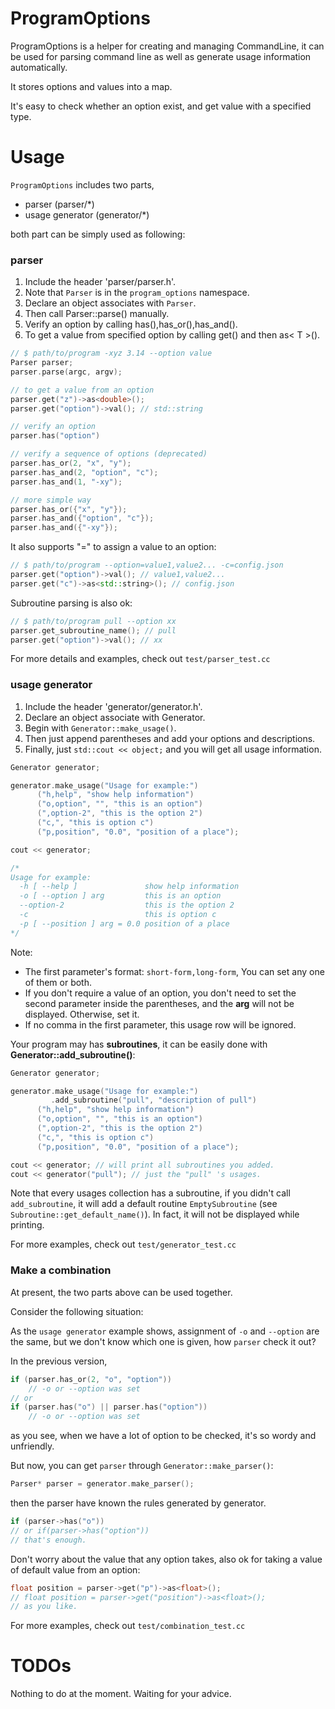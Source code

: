 # ProgramOptions

ProgramOptions is a helper for creating and managing CommandLine, it can be used for parsing command line as well as generate usage information automatically.

It stores options and values into a map.

It's easy to check whether an option exist, and get value with a specified type.

# Usage

`ProgramOptions` includes two parts,

* parser (parser/*)
* usage generator (generator/*)

both part can be simply used as following:

### parser

1. Include the header 'parser/parser.h'.
2. Note that `Parser` is in the `program_options` namespace.
3. Declare an object associates with `Parser`.
4. Then call Parser::parse() manually.
5. Verify an option by calling has(),has_or(),has_and().
6. To get a value from specified option by calling get() and then as< T >().

```cpp
// $ path/to/program -xyz 3.14 --option value
Parser parser;
parser.parse(argc, argv);

// to get a value from an option
parser.get("z")->as<double>();
parser.get("option")->val(); // std::string

// verify an option
parser.has("option")

// verify a sequence of options (deprecated)
parser.has_or(2, "x", "y");
parser.has_and(2, "option", "c");
parser.has_and(1, "-xy");

// more simple way
parser.has_or({"x", "y"});
parser.has_and({"option", "c"});
parser.has_and({"-xy"});
```

It also supports "=" to assign a value to an option:

```cpp
// $ path/to/program --option=value1,value2... -c=config.json
parser.get("option")->val(); // value1,value2...
parser.get("c")->as<std::string>(); // config.json
```

Subroutine parsing is also ok:

```cpp
// $ path/to/program pull --option xx
parser.get_subroutine_name(); // pull
parser.get("option")->val(); // xx
```

For more details and examples, check out `test/parser_test.cc`

### usage generator

1. Include the header 'generator/generator.h'.
2. Declare an object associate with Generator.
3. Begin with `Generator::make_usage()`.
4. Then just append parentheses and add your options and descriptions.
5. Finally, just `std::cout << object;` and you will get all usage information.

```cpp
Generator generator;

generator.make_usage("Usage for example:")
      ("h,help", "show help information")
      ("o,option", "", "this is an option")
      (",option-2", "this is the option 2")
      ("c,", "this is option c")
      ("p,position", "0.0", "position of a place");

cout << generator;

/*
Usage for example:
  -h [ --help ]               show help information
  -o [ --option ] arg         this is an option
  --option-2                  this is the option 2
  -c                          this is option c
  -p [ --position ] arg = 0.0 position of a place
*/
```

Note: 

* The first parameter's format: `short-form,long-form`, You can set any one of them or both.
* If you don't require a value of an option, you don't need to set the second parameter inside the parentheses, and the **arg** will not be displayed. Otherwise, set it.
* If no comma in the first parameter, this usage row will be ignored.

Your program may has **subroutines**, it can be easily done with **Generator::add_subroutine()**:

```cpp
Generator generator;

generator.make_usage("Usage for example:")
         .add_subroutine("pull", "description of pull")
      ("h,help", "show help information")
      ("o,option", "", "this is an option")
      (",option-2", "this is the option 2")
      ("c,", "this is option c")
      ("p,position", "0.0", "position of a place");

cout << generator; // will print all subroutines you added.
cout << generator("pull"); // just the "pull" 's usages.
```

Note that every usages collection has a subroutine, if you didn't call `add_subroutine`, it will add a default routine `EmptySubroutine` (see `Subroutine::get_default_name()`). In fact, it will not be displayed while printing.

For more examples, check out `test/generator_test.cc`

### Make a combination

At present, the two parts above can be used together.

Consider the following situation:

As the `usage generator` example shows, assignment of `-o` and `--option` are the same, but we don't know which one is given, how `parser` check it out?

In the previous version,

```cpp
if (parser.has_or(2, "o", "option"))
    // -o or --option was set
// or
if (parser.has("o") || parser.has("option"))
    // -o or --option was set
```

as you see, when we have a lot of option to be checked, it's so wordy and unfriendly.

But now, you can get `parser` through `Generator::make_parser()`:

```cpp
Parser* parser = generator.make_parser();
```

then the parser have known the rules generated by generator.

```cpp
if (parser->has("o"))
// or if(parser->has("option"))
// that's enough.
```

Don't worry about the value that any option takes, also ok for taking a value of default value from an option:

```cpp
float position = parser->get("p")->as<float>();
// float position = parser->get("position")->as<float>();
// as you like.
```

For more examples, check out `test/combination_test.cc`

# TODOs

Nothing to do at the moment. Waiting for your advice.
